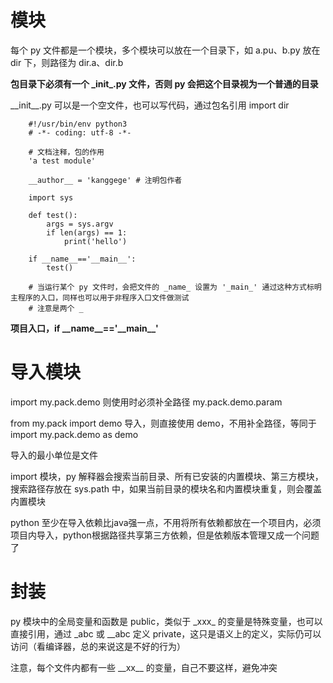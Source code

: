 # 模块
每个 py 文件都是一个模块，多个模块可以放在一个目录下，如 a.pu、b.py 放在 dir 下，则路径为 dir.a、dir.b

**包目录下必须有一个 \_init\_.py 文件，否则 py 会把这个目录视为一个普通的目录**

\_\_init\_\_.py 可以是一个空文件，也可以写代码，通过包名引用 import dir

```
	#!/usr/bin/env python3
	# -*- coding: utf-8 -*-
	
	# 文档注释，包的作用
	'a test module'
	
	__author__ = 'kanggege' # 注明包作者
	
	import sys
	
	def test():
		args = sys.argv
		if len(args) == 1:
			print('hello')
	
	if __name__=='__main__':
		test()
	
	# 当运行某个 py 文件时，会把文件的 _name_ 设置为 '_main_' 通过这种方式标明主程序的入口，同样也可以用于非程序入口文件做测试
	# 注意是两个 _
```

**项目入口，if \_\_name\_\_=='\_\_main\_\_'**

# 导入模块


import my.pack.demo 则使用时必须补全路径 my.pack.demo.param

from my.pack import demo 导入，则直接使用 demo，不用补全路径，等同于 import my.pack.demo as demo

导入的最小单位是文件

import 模块，py 解释器会搜索当前目录、所有已安装的内置模块、第三方模块，搜索路径存放在 sys.path 中，如果当前目录的模块名和内置模块重复，则会覆盖内置模块

python 至少在导入依赖比java强一点，不用将所有依赖都放在一个项目内，必须项目内导入，python根据路径共享第三方依赖，但是依赖版本管理又成一个问题了

# 封装
py 模块中的全局变量和函数是 public，类似于 \_xxx\_ 的变量是特殊变量，也可以直接引用，通过 _abc 或 __abc 定义 private，这只是语义上的定义，实际仍可以访问（看编译器，总的来说这是不好的行为）

注意，每个文件内都有一些 \_\_xx\_\_ 的变量，自己不要这样，避免冲突



